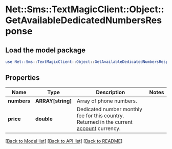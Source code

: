 # Net::Sms::TextMagicClient::Object::GetAvailableDedicatedNumbersResponse

## Load the model package
```perl
use Net::Sms::TextMagicClient::Object::GetAvailableDedicatedNumbersResponse;
```

## Properties
Name | Type | Description | Notes
------------ | ------------- | ------------- | -------------
**numbers** | **ARRAY[string]** | Array of phone numbers. | 
**price** | **double** | Dedicated number monthly fee for this country. Returned in the current [account](http://docs.textmagictesting.com/#tag/User) currency. | 

[[Back to Model list]](../README.md#documentation-for-models) [[Back to API list]](../README.md#documentation-for-api-endpoints) [[Back to README]](../README.md)


